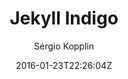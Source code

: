 ---
title: "Jekyll Indigo"
github: https://github.com/sergiokopplin/indigo
demo: http://sergiokopplin.github.io/indigo/
author: Sérgio Kopplin
ssg:
  - Jekyll
cms:
  - No Cms
date: 2016-01-23T22:26:04Z
github_branch: gh-pages
description: ":ramen: Minimalist Jekyll Template"
---